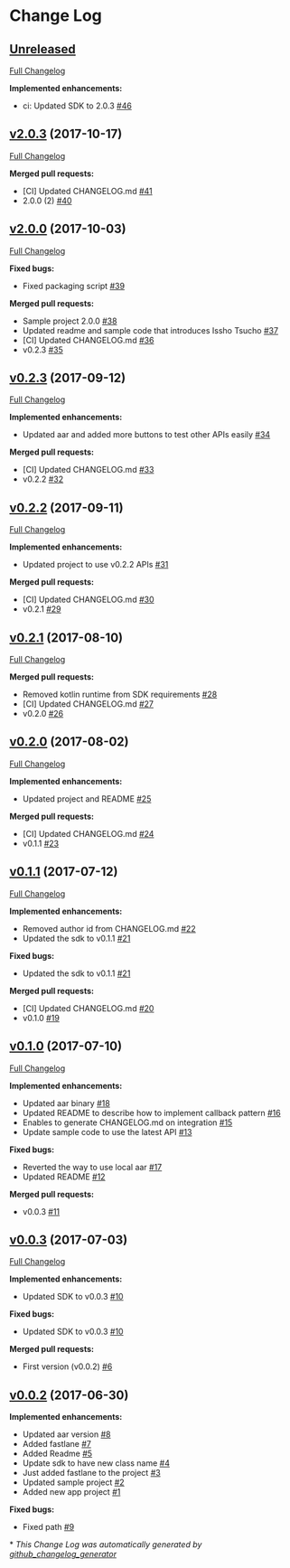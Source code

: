 # Change Log

## [Unreleased](https://github.com/moneytree/mt-link-android-sdk-example/tree/HEAD)

[Full Changelog](https://github.com/moneytree/mt-link-android-sdk-example/compare/v2.0.3...HEAD)

**Implemented enhancements:**

- ci: Updated SDK to 2.0.3 [\#46](https://github.com/moneytree/mt-link-android-sdk-example/pull/46)

## [v2.0.3](https://github.com/moneytree/mt-link-android-sdk-example/tree/v2.0.3) (2017-10-17)
[Full Changelog](https://github.com/moneytree/mt-link-android-sdk-example/compare/v2.0.0...v2.0.3)

**Merged pull requests:**

- \[CI\] Updated CHANGELOG.md [\#41](https://github.com/moneytree/mt-link-android-sdk-example/pull/41)
- 2.0.0 \(2\) [\#40](https://github.com/moneytree/mt-link-android-sdk-example/pull/40)

## [v2.0.0](https://github.com/moneytree/mt-link-android-sdk-example/tree/v2.0.0) (2017-10-03)
[Full Changelog](https://github.com/moneytree/mt-link-android-sdk-example/compare/v0.2.3...v2.0.0)

**Fixed bugs:**

- Fixed packaging script [\#39](https://github.com/moneytree/mt-link-android-sdk-example/pull/39)

**Merged pull requests:**

- Sample project 2.0.0 [\#38](https://github.com/moneytree/mt-link-android-sdk-example/pull/38)
- Updated readme and sample code that introduces Issho Tsucho [\#37](https://github.com/moneytree/mt-link-android-sdk-example/pull/37)
- \[CI\] Updated CHANGELOG.md [\#36](https://github.com/moneytree/mt-link-android-sdk-example/pull/36)
- v0.2.3 [\#35](https://github.com/moneytree/mt-link-android-sdk-example/pull/35)

## [v0.2.3](https://github.com/moneytree/mt-link-android-sdk-example/tree/v0.2.3) (2017-09-12)
[Full Changelog](https://github.com/moneytree/mt-link-android-sdk-example/compare/v0.2.2...v0.2.3)

**Implemented enhancements:**

- Updated aar and added more buttons to test other APIs easily [\#34](https://github.com/moneytree/mt-link-android-sdk-example/pull/34)

**Merged pull requests:**

- \[CI\] Updated CHANGELOG.md [\#33](https://github.com/moneytree/mt-link-android-sdk-example/pull/33)
- v0.2.2 [\#32](https://github.com/moneytree/mt-link-android-sdk-example/pull/32)

## [v0.2.2](https://github.com/moneytree/mt-link-android-sdk-example/tree/v0.2.2) (2017-09-11)
[Full Changelog](https://github.com/moneytree/mt-link-android-sdk-example/compare/v0.2.1...v0.2.2)

**Implemented enhancements:**

- Updated project to use v0.2.2 APIs [\#31](https://github.com/moneytree/mt-link-android-sdk-example/pull/31)

**Merged pull requests:**

- \[CI\] Updated CHANGELOG.md [\#30](https://github.com/moneytree/mt-link-android-sdk-example/pull/30)
- v0.2.1 [\#29](https://github.com/moneytree/mt-link-android-sdk-example/pull/29)

## [v0.2.1](https://github.com/moneytree/mt-link-android-sdk-example/tree/v0.2.1) (2017-08-10)
[Full Changelog](https://github.com/moneytree/mt-link-android-sdk-example/compare/v0.2.0...v0.2.1)

**Merged pull requests:**

- Removed kotlin runtime from SDK requirements [\#28](https://github.com/moneytree/mt-link-android-sdk-example/pull/28)
- \[CI\] Updated CHANGELOG.md [\#27](https://github.com/moneytree/mt-link-android-sdk-example/pull/27)
- v0.2.0 [\#26](https://github.com/moneytree/mt-link-android-sdk-example/pull/26)

## [v0.2.0](https://github.com/moneytree/mt-link-android-sdk-example/tree/v0.2.0) (2017-08-02)
[Full Changelog](https://github.com/moneytree/mt-link-android-sdk-example/compare/v0.1.1...v0.2.0)

**Implemented enhancements:**

- Updated project and README [\#25](https://github.com/moneytree/mt-link-android-sdk-example/pull/25)

**Merged pull requests:**

- \[CI\] Updated CHANGELOG.md [\#24](https://github.com/moneytree/mt-link-android-sdk-example/pull/24)
- v0.1.1 [\#23](https://github.com/moneytree/mt-link-android-sdk-example/pull/23)

## [v0.1.1](https://github.com/moneytree/mt-link-android-sdk-example/tree/v0.1.1) (2017-07-12)
[Full Changelog](https://github.com/moneytree/mt-link-android-sdk-example/compare/v0.1.0...v0.1.1)

**Implemented enhancements:**

- Removed author id from CHANGELOG.md [\#22](https://github.com/moneytree/mt-link-android-sdk-example/pull/22)
- Updated the sdk to v0.1.1 [\#21](https://github.com/moneytree/mt-link-android-sdk-example/pull/21)

**Fixed bugs:**

- Updated the sdk to v0.1.1 [\#21](https://github.com/moneytree/mt-link-android-sdk-example/pull/21)

**Merged pull requests:**

- \[CI\] Updated CHANGELOG.md [\#20](https://github.com/moneytree/mt-link-android-sdk-example/pull/20)
- v0.1.0 [\#19](https://github.com/moneytree/mt-link-android-sdk-example/pull/19)

## [v0.1.0](https://github.com/moneytree/mt-link-android-sdk-example/tree/v0.1.0) (2017-07-10)
[Full Changelog](https://github.com/moneytree/mt-link-android-sdk-example/compare/v0.0.3...v0.1.0)

**Implemented enhancements:**

- Updated aar binary [\#18](https://github.com/moneytree/mt-link-android-sdk-example/pull/18)
- Updated README to describe how to implement callback pattern [\#16](https://github.com/moneytree/mt-link-android-sdk-example/pull/16)
- Enables to generate CHANGELOG.md on integration [\#15](https://github.com/moneytree/mt-link-android-sdk-example/pull/15)
- Update sample code to use the latest API [\#13](https://github.com/moneytree/mt-link-android-sdk-example/pull/13)

**Fixed bugs:**

- Reverted the way to use local aar [\#17](https://github.com/moneytree/mt-link-android-sdk-example/pull/17)
- Updated README [\#12](https://github.com/moneytree/mt-link-android-sdk-example/pull/12)

**Merged pull requests:**

- v0.0.3 [\#11](https://github.com/moneytree/mt-link-android-sdk-example/pull/11)

## [v0.0.3](https://github.com/moneytree/mt-link-android-sdk-example/tree/v0.0.3) (2017-07-03)
[Full Changelog](https://github.com/moneytree/mt-link-android-sdk-example/compare/v0.0.2...v0.0.3)

**Implemented enhancements:**

- Updated SDK to v0.0.3 [\#10](https://github.com/moneytree/mt-link-android-sdk-example/pull/10)

**Fixed bugs:**

- Updated SDK to v0.0.3 [\#10](https://github.com/moneytree/mt-link-android-sdk-example/pull/10)

**Merged pull requests:**

- First version \(v0.0.2\) [\#6](https://github.com/moneytree/mt-link-android-sdk-example/pull/6)

## [v0.0.2](https://github.com/moneytree/mt-link-android-sdk-example/tree/v0.0.2) (2017-06-30)
**Implemented enhancements:**

- Updated aar version [\#8](https://github.com/moneytree/mt-link-android-sdk-example/pull/8)
- Added fastlane [\#7](https://github.com/moneytree/mt-link-android-sdk-example/pull/7)
- Added Readme [\#5](https://github.com/moneytree/mt-link-android-sdk-example/pull/5)
- Update sdk to have new class name [\#4](https://github.com/moneytree/mt-link-android-sdk-example/pull/4)
- Just added fastlane to the project [\#3](https://github.com/moneytree/mt-link-android-sdk-example/pull/3)
- Updated sample project [\#2](https://github.com/moneytree/mt-link-android-sdk-example/pull/2)
- Added new app project [\#1](https://github.com/moneytree/mt-link-android-sdk-example/pull/1)

**Fixed bugs:**

- Fixed path [\#9](https://github.com/moneytree/mt-link-android-sdk-example/pull/9)



\* *This Change Log was automatically generated by [github_changelog_generator](https://github.com/skywinder/Github-Changelog-Generator)*